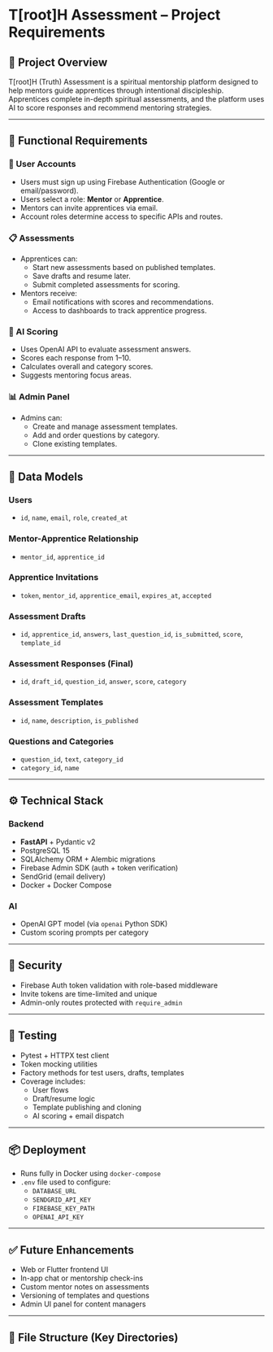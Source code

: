 # T[root]H Assessment – Project Requirements

## 🧠 Project Overview

T[root]H (Truth) Assessment is a spiritual mentorship platform designed to help mentors guide apprentices through intentional discipleship. Apprentices complete in-depth spiritual assessments, and the platform uses AI to score responses and recommend mentoring strategies.

---

## 🔑 Functional Requirements

### 👤 User Accounts
- Users must sign up using Firebase Authentication (Google or email/password).
- Users select a role: **Mentor** or **Apprentice**.
- Mentors can invite apprentices via email.
- Account roles determine access to specific APIs and routes.

### 📋 Assessments
- Apprentices can:
  - Start new assessments based on published templates.
  - Save drafts and resume later.
  - Submit completed assessments for scoring.
- Mentors receive:
  - Email notifications with scores and recommendations.
  - Access to dashboards to track apprentice progress.

### 🧠 AI Scoring
- Uses OpenAI API to evaluate assessment answers.
- Scores each response from 1–10.
- Calculates overall and category scores.
- Suggests mentoring focus areas.

### 📊 Admin Panel
- Admins can:
  - Create and manage assessment templates.
  - Add and order questions by category.
  - Clone existing templates.

---

## 📂 Data Models

### Users
- `id`, `name`, `email`, `role`, `created_at`

### Mentor-Apprentice Relationship
- `mentor_id`, `apprentice_id`

### Apprentice Invitations
- `token`, `mentor_id`, `apprentice_email`, `expires_at`, `accepted`

### Assessment Drafts
- `id`, `apprentice_id`, `answers`, `last_question_id`, `is_submitted`, `score`, `template_id`

### Assessment Responses (Final)
- `id`, `draft_id`, `question_id`, `answer`, `score`, `category`

### Assessment Templates
- `id`, `name`, `description`, `is_published`

### Questions and Categories
- `question_id`, `text`, `category_id`
- `category_id`, `name`

---

## ⚙️ Technical Stack

### Backend
- **FastAPI** + Pydantic v2
- PostgreSQL 15
- SQLAlchemy ORM + Alembic migrations
- Firebase Admin SDK (auth + token verification)
- SendGrid (email delivery)
- Docker + Docker Compose

### AI
- OpenAI GPT model (via `openai` Python SDK)
- Custom scoring prompts per category

---

## 🔐 Security

- Firebase Auth token validation with role-based middleware
- Invite tokens are time-limited and unique
- Admin-only routes protected with `require_admin`

---

## 🧪 Testing

- Pytest + HTTPX test client
- Token mocking utilities
- Factory methods for test users, drafts, templates
- Coverage includes:
  - User flows
  - Draft/resume logic
  - Template publishing and cloning
  - AI scoring + email dispatch

---

## 📦 Deployment

- Runs fully in Docker using `docker-compose`
- `.env` file used to configure:
  - `DATABASE_URL`
  - `SENDGRID_API_KEY`
  - `FIREBASE_KEY_PATH`
  - `OPENAI_API_KEY`

---

## ✅ Future Enhancements

- Web or Flutter frontend UI
- In-app chat or mentorship check-ins
- Custom mentor notes on assessments
- Versioning of templates and questions
- Admin UI panel for content managers

---

## 📎 File Structure (Key Directories)

